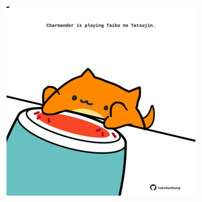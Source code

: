 <!-- built at 17/02/2021, 17:09:24 UTC -->
<p align="center">
  <img width="500" height="500" src="./ReadmeImage.svg">
</p>
